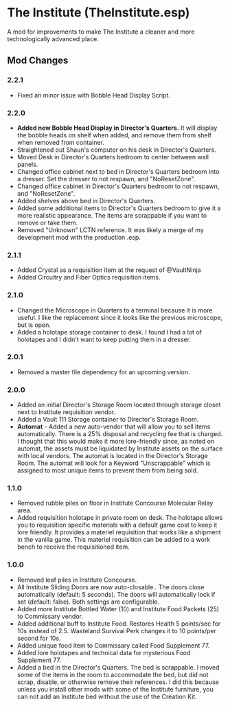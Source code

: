 # The Institute (TheInstitute.esp)
A mod for improvements to make The Institute a cleaner and more technologically advanced place.

## Mod Changes

### 2.2.1

* Fixed an minor issue with Bobble Head Display Script.

### 2.2.0

* **Added new Bobble Head Display in Director's Quarters.** It will display the bobble heads on shelf when added, and remove them from shelf when removed from container.
* Straightened out Shaun's computer on his desk in Director's Quarters.
* Moved Desk in Director's Quarters bedroom to center between wall panels.
* Changed office cabinet next to bed in Director's Quarters bedroom into a dresser. Set the dresser to not respawn, and "NoResetZone".
* Changed office cabinet in Director's Quarters bedroom to not respawn, and "NoResetZone".
* Added shelves above bed in Director's Quarters.
* Added some additional items to Director's Quarters bedroom to give it a more realistic appearance. The items are scrappable if you want to remove or take them.
* Removed "Unknown" LCTN reference. It was likely a merge of my development mod with the production .esp.

### 2.1.1

* Added Crystal as a requisition item at the request of @VaultNinja
* Added Circuitry and Fiber Optics requisition items.

### 2.1.0

* Changed the Microscope in Quarters to a terminal because it is more useful. I like the replacement since it looks like the previous microscope, but is open.
* Added a holotape storage container to desk. I found I had a lot of holotapes and I didn't want to keep putting them in a dresser.

### 2.0.1
* Removed a master file dependency for an upcoming version.

### 2.0.0
* Added an initial Director's Storage Room located through storage closet next to Institute requisition vendor.
* Added a Vault 111 Storage container to Director's Storage Room.
* **Automat** - Added a new auto-vendor that will allow you to sell items automatically. There is a 25% disposal and recycling fee that is charged. I thought that this would make it more lore-friendly since, as noted on automat, the assets must be liquidated by Institute assets on the surface with local vendors. The automat is located in the Director's Storage Room. The automat will look for a Keyword "Unscrappable" which is assigned to most unique items to prevent them from being sold.

### 1.1.0
* Removed rubble piles on floor in Institute Concourse Molecular Relay area.
* Added requisition holotape in private room on desk. The holotape allows you to requisition specific materials with a default game cost to keep it lore friendly. It provides a materiel requisition that works like a shipment in the vanilla game. This materiel requisition can be added to a work bench to receive the requisitioned item.

### 1.0.0
* Removed leaf piles in Institute Concourse.
* All Institute Sliding Doors are now auto-closable.. The doors close automatically (default: 5 seconds). The doors will automatically lock if set (default: false). Both settings are configurable.
* Added more Institute Bottled Water (10) and Institute Food Packets (25) to Commissary vendor.
* Added additional buff to Institute Food. Restores Health 5 points/sec for 10s instead of 2.5. Wasteland Survival Perk changes it to 10 points/per second for 10s.
* Added unique food item to Commissary called Food Supplement 77.
* Added lore holotapes and technical data for mysterious Food Supplement 77.
* Added a bed in the Director's Quarters. The bed is scrappable. I moved some of the items in the room to accommodate the bed, but did not scrap, disable, or otherwise remove their references. I did this because unless you install other mods with some of the Institute furniture, you can not add an Institute bed without the use of the Creation Kit.

